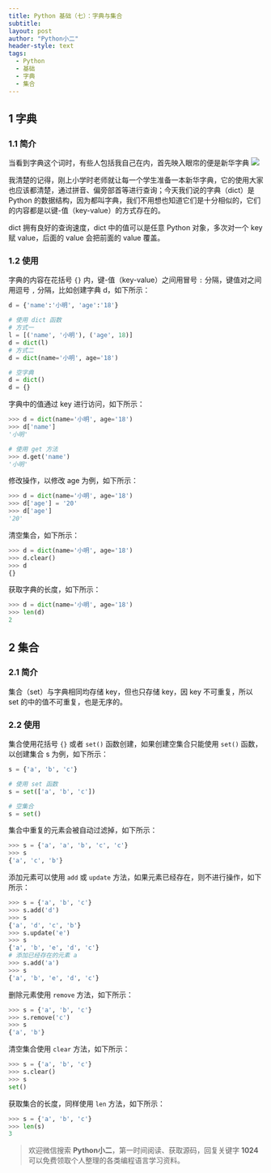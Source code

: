 ```yaml
---
title: Python 基础（七）：字典与集合
subtitle: 
layout: post
author: "Python小二"
header-style: text
tags:
  - Python
  - 基础
  - 字典
  - 集合
---
```


## 1 字典

###  1.1 简介

当看到字典这个词时，有些人包括我自己在内，首先映入眼帘的便是新华字典
![](https://img-blog.csdnimg.cn/201911160927512.jpg)

我清楚的记得，刚上小学时老师就让每一个学生准备一本新华字典，它的使用大家也应该都清楚，通过拼音、偏旁部首等进行查询；今天我们说的字典（dict）是 Python 的数据结构，因为都叫字典，我们不用想也知道它们是十分相似的，它们的内容都是以键-值（key-value）的方式存在的。

dict 拥有良好的查询速度，dict 中的值可以是任意 Python 对象，多次对一个 key 赋 value，后面的 value 会把前面的 value 覆盖。

### 1.2 使用

字典的内容在花括号 `{}` 内，键-值（key-value）之间用冒号 `:` 分隔，键值对之间用逗号 `,` 分隔，比如创建字典 d，如下所示：

```python
d = {'name':'小明', 'age':'18'}

# 使用 dict 函数
# 方式一
l = [('name', '小明'), ('age', 18)]
d = dict(l)
# 方式二
d = dict(name='小明', age='18')

# 空字典
d = dict()
d = {}
```

字典中的值通过 key 进行访问，如下所示：

```python
>>> d = dict(name='小明', age='18')
>>> d['name']
'小明'

# 使用 get 方法
>>> d.get('name')
'小明'
```

修改操作，以修改 age 为例，如下所示：

```python
>>> d = dict(name='小明', age='18')
>>> d['age'] = '20'
>>> d['age']
'20'
```

清空集合，如下所示：

```python
>>> d = dict(name='小明', age='18')
>>> d.clear()
>>> d
{}
```

获取字典的长度，如下所示：

```python
>>> d = dict(name='小明', age='18')
>>> len(d)
2
```

## 2 集合

### 2.1 简介

集合（set）与字典相同均存储 key，但也只存储 key，因 key 不可重复，所以 set 的中的值不可重复，也是无序的。

### 2.2 使用

集合使用花括号 `{}` 或者 `set()` 函数创建，如果创建空集合只能使用 `set()` 函数，以创建集合 s 为例，如下所示：

```python
s = {'a', 'b', 'c'}

# 使用 set 函数
s = set(['a', 'b', 'c'])

# 空集合
s = set()
```

集合中重复的元素会被自动过滤掉，如下所示：

```python
>>> s = {'a', 'a', 'b', 'c', 'c'}
>>> s
{'a', 'c', 'b'}
```

添加元素可以使用 `add` 或 `update` 方法，如果元素已经存在，则不进行操作，如下所示：

```python
>>> s = {'a', 'b', 'c'}
>>> s.add('d')
>>> s
{'a', 'd', 'c', 'b'}
>>> s.update('e')
>>> s
{'a', 'b', 'e', 'd', 'c'}
# 添加已经存在的元素 a
>>> s.add('a')
>>> s
{'a', 'b', 'e', 'd', 'c'}
```

删除元素使用 `remove` 方法，如下所示：

```python
>>> s = {'a', 'b', 'c'}
>>> s.remove('c')
>>> s
{'a', 'b'}
```

清空集合使用 `clear` 方法，如下所示：

```python
>>> s = {'a', 'b', 'c'}
>>> s.clear()
>>> s
set()
```

获取集合的长度，同样使用 `len` 方法，如下所示：

```python
>>> s = {'a', 'b', 'c'}
>>> len(s)
3
```

> 欢迎微信搜索 **Python小二**，第一时间阅读、获取源码，回复关键字 **1024** 可以免费领取个人整理的各类编程语言学习资料。